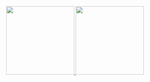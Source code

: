 <div align="center">
  <a href="https://github.com/Kzuy1">
  <img height="180em" src="https://git-stats-kzuy1s-projects.vercel.app//api?username=Kzuy1&show_icons=true&theme=dark&include_all_commits=true&count_private=true"/>
  <img height="180em" src="https://git-stats-kzuy1s-projects.vercel.app//api/top-langs/?username=Kzuy1&layout=compact&langs_count=7&theme=dark"/>
</div>
